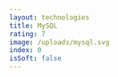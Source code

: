 ```yaml
---
layout: technologies
title: MySQL
rating: 7
image: /uploads/mysql.svg
index: 0
isSoft: false
---
```

